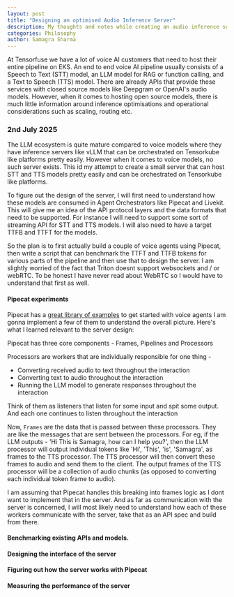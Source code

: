 ```yaml
---
layout: post
title: "Designing an optimised Audio Inference Server"
description: My thoughts and notes while creating an audio inference server for Tensorfuse.
categories: Philosophy
author: Samagra Sharma
---
```


At Tensorfuse we have a lot of voice AI customers that need to host their entire pipeline on EKS. An end to end voice AI pipeline
usually consists of a Speech to Text (STT) model, an LLM model for RAG or function calling, and a Text to Speech (TTS) model. There are 
already APIs that provide these services with closed source models like Deepgram or OpenAI's audio models. However, when it comes to
hosting open source models, there is much little information around inference optimisations and operational considerations such as
scaling, routing etc.

### 2nd July 2025

The LLM ecosystem is quite mature compared to voice models where they have inference servers like vLLM that can be orchestrated on
Tensorkube like platforms pretty easily. However when it comes to voice models, no such server exists. This id my attempt to create a small
server that can host STT and TTS models pretty easily and can be orchestrated on Tensorkube like platforms.

To figure out the design of the server, I will first need to understand how these models are consumed in Agent Orchestrators like Pipecat
and Livekit. This will give me an idea of the API protocol layers and the data formats that need to be supported. For instance I will
need to support some sort of streaming API for STT and TTS models. I will also need to have a target TTFB and TTFT for the models.

So the plan is to first actually build a couple of voice agents using Pipecat, then write a script that can benchmark the TTFT and TTFB tokens
for various parts of the pipeline and then use that to design the server. I am slightly worried of the fact that 
Triton doesnt support websockets and / or webRTC. To be honest I have never read about WebRTC so I would have to understand that first as well.

#### Pipecat experiments

Pipecat has a [great library of examples](https://github.com/pipecat-ai/pipecat/tree/main/examples/foundational) to get started with voice agents
I am gonna implement a few of them to understand the overall picture. Here's what I learned relevant to the server design:

Pipecat has three core components - Frames, Pipelines and Processors

Processors are workers that are individually responsible for one thing -
* Converting received audio to text throughout the interaction 
* Converting text to audio throughout the interaction
* Running the LLM model to generate responses throughout the interaction

Think of them as listeners that listen for some input and spit some output. And each one continues to listen throughout the interaction

Now, `Frames` are the data that is passed between these processors. They are like the messages that are sent between the processors.
For eg, if the LLM outputs - 'Hi This is Samagra, how can I help you?', then the LLM processor will output individual tokens like 'Hi', 'This', 'is', 'Samagra',
as frames to the TTS processor. The TTS processor will then convert these frames to audio and send them to the client. The output frames of the TTS processor
will be a collection of audio chunks (as opposed to converting each individual token frame to audio).

I am assuming that Pipecat handles this breaking into frames logic as I dont want to implement that in the server. And as far as communication with the 
server is concerned, I will most likely need to understand how each of these workers communicate with the server, take that as an API spec and build from there.




#### Benchmarking existing APIs and models.

#### Designing the interface of the server

#### Figuring out how the server works with Pipecat

#### Measuring the performance of the server
